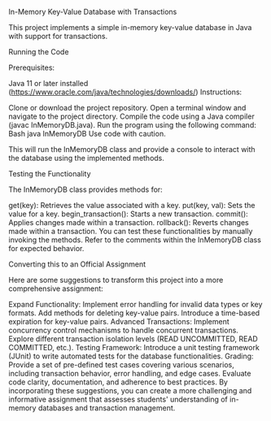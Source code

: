 In-Memory Key-Value Database with Transactions

This project implements a simple in-memory key-value database in Java with support for transactions.

Running the Code

Prerequisites:

Java 11 or later installed (https://www.oracle.com/java/technologies/downloads/)
Instructions:

Clone or download the project repository.
Open a terminal window and navigate to the project directory.
Compile the code using a Java compiler (javac InMemoryDB.java).
Run the program using the following command:
Bash
java InMemoryDB
Use code with caution.

This will run the InMemoryDB class and provide a console to interact with the database using the implemented methods.

Testing the Functionality

The InMemoryDB class provides methods for:

get(key): Retrieves the value associated with a key.
put(key, val): Sets the value for a key.
begin_transaction(): Starts a new transaction.
commit(): Applies changes made within a transaction.
rollback(): Reverts changes made within a transaction.
You can test these functionalities by manually invoking the methods. Refer to the comments within the InMemoryDB class for expected behavior.

Converting this to an Official Assignment

Here are some suggestions to transform this project into a more comprehensive assignment:

Expand Functionality:
Implement error handling for invalid data types or key formats.
Add methods for deleting key-value pairs.
Introduce a time-based expiration for key-value pairs.
Advanced Transactions:
Implement concurrency control mechanisms to handle concurrent transactions.
Explore different transaction isolation levels (READ UNCOMMITTED, READ COMMITTED, etc.).
Testing Framework:
Introduce a unit testing framework (JUnit) to write automated tests for the database functionalities.
Grading:
Provide a set of pre-defined test cases covering various scenarios, including transaction behavior, error handling, and edge cases.
Evaluate code clarity, documentation, and adherence to best practices.
By incorporating these suggestions, you can create a more challenging and informative assignment that assesses students' understanding of in-memory databases and transaction management.
